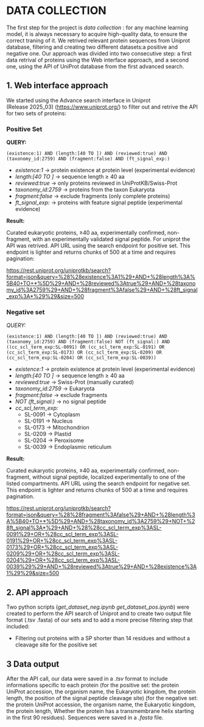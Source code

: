 # **DATA COLLECTION**
The first step for the project is *data collection* : for any machine learning model, it is always necessary to acquire high-quality data,
to ensure the correct traning of it. We retrived relevant protein sequences from Uniprot database, filtering and creating 
two different datasets:a positive and negative one. 
Our approach was divided into two consecutive step: a first data retrival of proteins using the Web interface approach, and a second one, using the API of UniProt database from the first advanced search. 
## 1. Web interface approach
We started using the Advance search interface in Uniprot (Release 2025_03) (https://www.uniprot.org/) to filter out and retrive the API for two sets of proteins:
### Positive Set
**QUERY:** 
```
(existence:1) AND (length:[40 TO ]) AND (reviewed:true) AND (taxonomy_id:2759) AND (fragment:false) AND (ft_signal_exp:)

```
- *existence:1* → protein existence at protein level (experimental evidence)  
- *length:[40 TO ]* → sequence length ≥ 40 aa  
- *reviewed:true* → only proteins reviewed in UniProtKB/Swiss-Prot  
- *taxonomy_id:2759* → proteins from the taxon Eukaryota  
- *fragment:false* → exclude fragments (only complete proteins)  
- *ft_signal_exp:* → proteins with feature signal peptide (experimental evidence)  

**Result:** 

Curated eukaryotic proteins, ≥40 aa, experimentally confirmed, non-fragment, with an experimentally validated signal peptide. For uniprot the API was retrived. 
API URL using the search endpoint for positive set. This endpoint is lighter and returns chunks of 500 at a time and requires pagination: 

https://rest.uniprot.org/uniprotkb/search?format=json&query=%28%28existence%3A1%29+AND+%28length%3A%5B40+TO+*%5D%29+AND+%28reviewed%3Atrue%29+AND+%28taxonomy_id%3A2759%29+AND+%28fragment%3Afalse%29+AND+%28ft_signal_exp%3A*%29%29&size=500

### Negative set
*QUERY:*
 ```
 (existence:1) AND (length:[40 TO ]) AND (reviewed:true) AND (taxonomy_id:2759) AND (fragment:false) NOT (ft_signal:) AND 
 ((cc_scl_term_exp:SL-0091) OR (cc_scl_term_exp:SL-0191) OR (cc_scl_term_exp:SL-0173) OR (cc_scl_term_exp:SL-0209) OR (cc_scl_term_exp:SL-0204) OR (cc_scl_term_exp:SL-0039))
```
- *existence:1* → protein existence at protein level (experimental evidence)  
- *length:[40 TO ]* → sequence length ≥ 40 aa  
- *reviewed:true* → Swiss-Prot (manually curated)  
- *taxonomy_id:2759* → Eukaryota  
- *fragment:false* → exclude fragments  
- *NOT (ft_signal:)* → no signal peptide  
- *cc_scl_term_exp:*  
  - SL-0091 → Cytoplasm  
  - SL-0191 → Nucleus  
  - SL-0173 → Mitochondrion  
  - SL-0209 → Plastid  
  - SL-0204 → Peroxisome  
  - SL-0039 → Endoplasmic reticulum
  
**Result:**  

Curated eukaryotic proteins, ≥40 aa, experimentally confirmed, non-fragment, without signal peptide, localized experimentally to one of the listed compartments.
API URL using the search endpoint for negative set. This endpoint is lighter and returns chunks of 500 at a time and requires pagination.

https://rest.uniprot.org/uniprotkb/search?format=json&query=%28%28fragment%3Afalse%29+AND+%28length%3A%5B40+TO+*%5D%29+AND+%28taxonomy_id%3A2759%29+NOT+%28ft_signal%3A*%29+AND+%28%28cc_scl_term_exp%3ASL-0091%29+OR+%28cc_scl_term_exp%3ASL-0191%29+OR+%28cc_scl_term_exp%3ASL-0173%29+OR+%28cc_scl_term_exp%3ASL-0209%29+OR+%28cc_scl_term_exp%3ASL-0204%29+OR+%28cc_scl_term_exp%3ASL-0039%29%29+AND+%28reviewed%3Atrue%29+AND+%28existence%3A1%29%29&size=500

## 2. API approach

Two python scripts  (*get_dataset_neg.ipynb* *get_dataset_pos.ipynb*) were created to perform the API search of Uniprot and to create two output file format (.tsv .fasta) of our sets and to add a more precise filtering step that included: 
- Filtering out proteins with a SP shorter than 14 residues and without a cleavage site for the positive set
  
## 3 Data output

After the API call, our data were saved in a *.tsv* format to include informations specific to each protein 
(for the positive set: the protein UniProt accession, the organism name, the Eukaryotic kingdom, the protein length, the position of the signal peptide cleavage site)
(for the negative set: the protein UniProt accession, the organism name, the Eukaryotic kingdom, the protein length, Whether the protein has a transmembrane helix starting in the first 90 residues). 
Sequences were saved in a *.fasta* file. 



